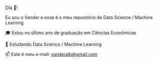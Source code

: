 Olá 👋! 

Eu sou o Vander e esse é o meu repositório de Data Science / Machine Learning

🎓 Estou no último ano de graduação em Ciências Econômicas

🌱 Estudando Data Science / Machine Learning

📫 Este é meu e-mail: vanderalb@gmail.com
